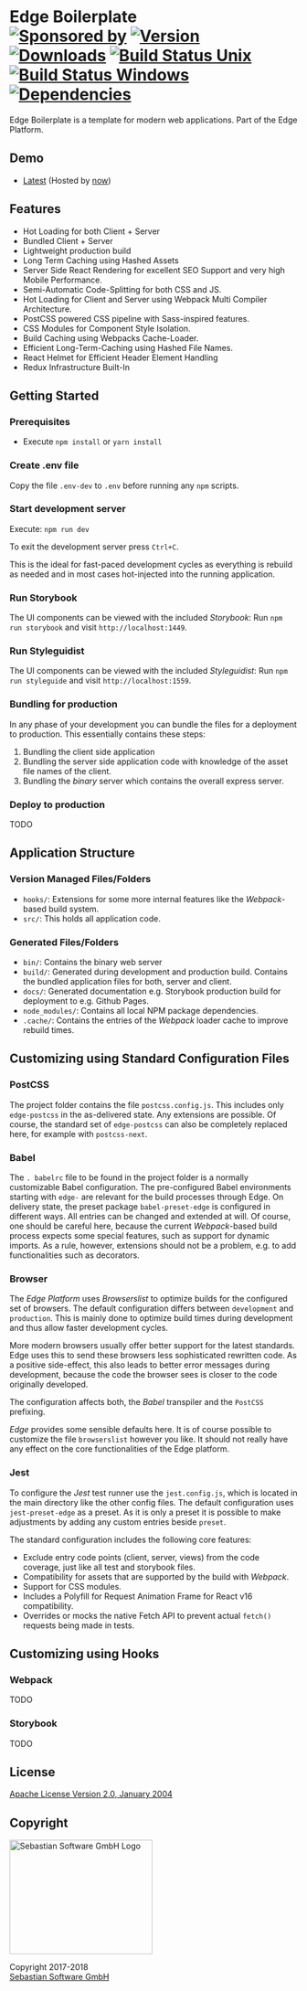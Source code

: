 # Edge Boilerplate<br/>[![Sponsored by][sponsor-img]][sponsor] [![Version][npm-version-img]][npm] [![Downloads][npm-downloads-img]][npm] [![Build Status Unix][travis-img]][travis] [![Build Status Windows][appveyor-img]][appveyor] [![Dependencies][deps-img]][deps]

[sponsor-img]: https://img.shields.io/badge/Sponsored%20by-Sebastian%20Software-692446.svg
[sponsor]: https://www.sebastian-software.de
[deps]: https://david-dm.org/sebastian-software/edge-boilerplate
[deps-img]: https://david-dm.org/sebastian-software/edge-boilerplate.svg
[npm]: https://www.npmjs.com/package/edge-boilerplate
[npm-downloads-img]: https://img.shields.io/npm/dm/edge-boilerplate.svg
[npm-version-img]: https://img.shields.io/npm/v/edge-boilerplate.svg
[travis-img]: https://img.shields.io/travis/sebastian-software/edge-boilerplate/master.svg?branch=master&label=unix%20build
[appveyor-img]: https://img.shields.io/appveyor/ci/swernerx/edge-boilerplate/master.svg?label=windows%20build
[travis]: https://travis-ci.org/sebastian-software/edge-boilerplate
[appveyor]: https://ci.appveyor.com/project/swernerx/edge-boilerplate/branch/master

Edge Boilerplate is a template for modern web applications. Part of the Edge Platform.

## Demo

- [Latest](https://edge-boilerplate-latest.now.sh/) (Hosted by [now](https://now.sh/))






## Features

- Hot Loading for both Client + Server
- Bundled Client + Server
- Lightweight production build
- Long Term Caching using Hashed Assets
- Server Side React Rendering for excellent SEO Support and very high Mobile Performance.
- Semi-Automatic Code-Splitting for both CSS and JS.
- Hot Loading for Client and Server using Webpack Multi Compiler Architecture.
- PostCSS powered CSS pipeline with Sass-inspired features.
- CSS Modules for Component Style Isolation.
- Build Caching using Webpacks Cache-Loader.
- Efficient Long-Term-Caching using Hashed File Names.
- React Helmet for Efficient Header Element Handling
- Redux Infrastructure Built-In



## Getting Started

### Prerequisites

- Execute `npm install` or `yarn install`

### Create .env file

Copy the file `.env-dev` to `.env` before running any `npm` scripts.

### Start development server

Execute: `npm run dev`

To exit the development server press `Ctrl+C`.

This is the ideal for fast-paced development cycles
as everything is rebuild as needed and in most cases hot-injected into the running application.

### Run Storybook

The UI components can be viewed with the included *Storybook*: Run `npm run storybook` and visit `http://localhost:1449`.


### Run Styleguidist

The UI components can be viewed with the included *Styleguidist*: Run `npm run styleguide` and visit `http://localhost:1559`.

### Bundling for production

In any phase of your development you can bundle the files for a deployment to production. This essentially contains these steps:

1. Bundling the client side application
2. Bundling the server side application code with knowledge of the asset file names of the client.
3. Bundling the *binary* server which contains the overall express server.

### Deploy to production

TODO



## Application Structure

### Version Managed Files/Folders

- `hooks/`: Extensions for some more internal features like the *Webpack*-based build system.
- `src/`: This holds all application code.

### Generated Files/Folders

- `bin/`: Contains the binary web server
- `build/`: Generated during development and production build. Contains the bundled application files for both, server and client.
- `docs/`: Generated documentation e.g. Storybook production build for deployment to e.g. Github Pages.
- `node_modules/`: Contains all local NPM package dependencies.
- `.cache/`: Contains the entries of the *Webpack* loader cache to improve rebuild times.


## Customizing using Standard Configuration Files

### PostCSS

The project folder contains the file `postcss.config.js`. This includes only `edge-postcss` in the as-delivered state. Any extensions are possible. Of course, the standard set of `edge-postcss` can also be completely replaced here, for example with `postcss-next`.

### Babel

The `. babelrc` file to be found in the project folder is a normally customizable Babel configuration. The pre-configured Babel environments starting with `edge-` are relevant for the build processes through Edge. On delivery state, the preset package `babel-preset-edge` is configured in different ways. All entries can be changed and extended at will. Of course, one should be careful here, because the current *Webpack*-based build process expects some special features, such as support for dynamic imports. As a rule, however, extensions should not be a problem, e.g. to add functionalities such as decorators.

### Browser

The *Edge Platform* uses *Browserslist* to optimize builds for the configured set of browsers. The default configuration differs between `development` and `production`. This is mainly done to optimize build times during development and thus allow faster development cycles.

More modern browsers usually offer better support for the latest standards. Edge uses this to send these browsers less sophisticated rewritten code. As a positive side-effect, this also leads to better error messages during development, because the code the browser sees is closer to the code originally developed.

The configuration affects both, the *Babel* transpiler and the `PostCSS` prefixing.

*Edge* provides some sensible defaults here. It is of course possible to customize the file `browserslist` however you like. It should not really have any effect on the core functionalities of the Edge platform.

### Jest

To configure the *Jest* test runner use the `jest.config.js`, which is located in the main directory like the other config files. The default configuration uses `jest-preset-edge` as a preset. As it is only a preset it is possible to make adjustments by adding any custom entries beside `preset`.

The standard configuration includes the following core features:

- Exclude entry code points (client, server, views) from the code coverage, just like all test and storybook files.
- Compatibility for assets that are supported by the build with *Webpack*.
- Support for CSS modules.
- Includes a Polyfill for Request Animation Frame for React v16 compatibility.
- Overrides or mocks the native Fetch API to prevent actual `fetch()` requests being made in tests.


## Customizing using Hooks

### Webpack

TODO

### Storybook

TODO





## License

[Apache License Version 2.0, January 2004](license)


## Copyright

<img src="https://cdn.rawgit.com/sebastian-software/sebastian-software-brand/3d93746f/sebastiansoftware-en.svg" alt="Sebastian Software GmbH Logo" width="250" height="200"/>

Copyright 2017-2018<br/>[Sebastian Software GmbH](http://www.sebastian-software.de)
